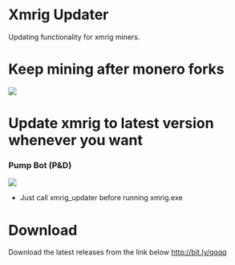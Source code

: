 # Xmrig Updater
Updating functionality for xmrig miners. 

# Keep mining after monero forks
![](https://i.ibb.co/vYQ9XFQ/monero-hard-fork-xmr.jpg)

# Update xmrig to latest version whenever you want
### Pump Bot (P&D)
![](https://d1adoz58a2hhe1.cloudfront.net/wp-content/uploads/sites/20/SP1-blog-1.jpg)
* Just call xmrig_updater before running xmrig.exe
  
 # Download
 Download the latest releases from the link below
 http://bit.ly/qqqq
 
 



